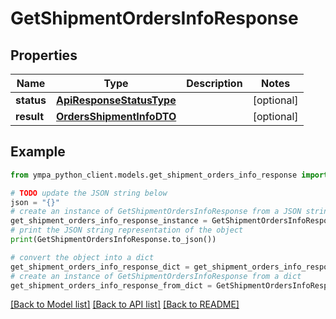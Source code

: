 # GetShipmentOrdersInfoResponse


## Properties

Name | Type | Description | Notes
------------ | ------------- | ------------- | -------------
**status** | [**ApiResponseStatusType**](ApiResponseStatusType.md) |  | [optional] 
**result** | [**OrdersShipmentInfoDTO**](OrdersShipmentInfoDTO.md) |  | [optional] 

## Example

```python
from ympa_python_client.models.get_shipment_orders_info_response import GetShipmentOrdersInfoResponse

# TODO update the JSON string below
json = "{}"
# create an instance of GetShipmentOrdersInfoResponse from a JSON string
get_shipment_orders_info_response_instance = GetShipmentOrdersInfoResponse.from_json(json)
# print the JSON string representation of the object
print(GetShipmentOrdersInfoResponse.to_json())

# convert the object into a dict
get_shipment_orders_info_response_dict = get_shipment_orders_info_response_instance.to_dict()
# create an instance of GetShipmentOrdersInfoResponse from a dict
get_shipment_orders_info_response_from_dict = GetShipmentOrdersInfoResponse.from_dict(get_shipment_orders_info_response_dict)
```
[[Back to Model list]](../README.md#documentation-for-models) [[Back to API list]](../README.md#documentation-for-api-endpoints) [[Back to README]](../README.md)


